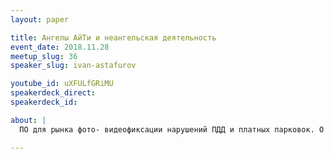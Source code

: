 ```yaml
---
layout: paper

title: Ангелы АйТи и неангельская деятельность
event_date: 2018.11.28
meetup_slug: 36
speaker_slug: ivan-astafurov

youtube_id: uXFULfGRiMU
speakerdeck_direct:
speakerdeck_id:

about: |
  ПО для рынка фото- видеофиксации нарушений ПДД и платных парковок. О воронежской разработке на 1С, которая работает в 50 регионах России и в СНГ, немного про интуитивный маркетинг и подходы к развитию.

---
```

